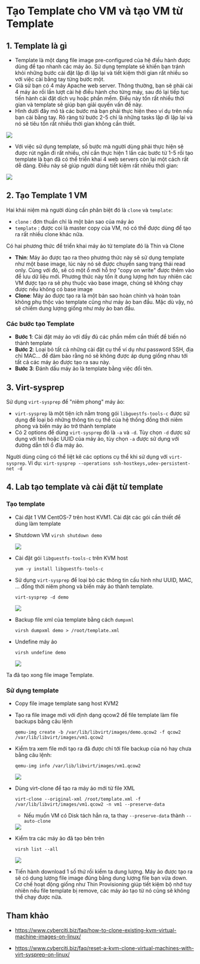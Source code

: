 # Tạo Template cho VM và tạo VM từ Template

## 1. Template là gì
- Template là một dạng file image pre-configured của hệ điều hành được dùng để tạo nhanh các máy ảo. Sử dụng template sẽ khiến bạn tránh khỏi những bước cài đặt lặp đi lặp lại và tiết kiệm thời gian rất nhiều so với việc cài bằng tay từng bước một.
- Giả sử bạn có 4 máy Apache web server. Thông thường, bạn sẽ phải cài 4 máy ảo rồi lần lượt cài hệ điều hành cho từng máy, sau đó lại tiếp tục tiến hành cài đặt dịch vụ hoặc phần mềm. Điều này tốn rất nhiều thời gian và template sẽ giúp bạn giải quyến vấn đề này.
- Hình dưới đây mô tả các bước mà bạn phải thực hiện theo ví dụ trên nếu bạn cài bằng tay. Rõ ràng từ bước 2-5 chỉ là những tasks lặp đi lặp lại và nó sẽ tiêu tốn rất nhiều thời gian không cần thiết.

<img src="..\images\Screenshot_180.png">

- Với việc sử dụng template, số bước mà người dùng phải thực hiện sẽ được rút ngắn đi rất nhiều, chỉ cần thực hiện 1 lần các bước từ 1-5 rồi tạo template là bạn đã có thể triển khai 4 web servers còn lại một cách rất dễ dàng. Điều này sẽ giúp người dùng tiết kiệm rất nhiều thời gian:

<img src="..\images\Screenshot_181.png">

## 2. Tạo Template 1 VM
Hai khái niệm mà người dùng cần phân biệt đó là `clone` và `template`:
- `clone` : đơn thuần chỉ là một bản sao của máy ảo
- `template` : được coi là master copy của VM, nó có thể được dùng để tạo ra rất nhiều clone khác nữa.

Có hai phương thức để triển khai máy ảo từ template đó là Thin và Clone
- **Thin**: Máy ảo được tạo ra theo phương thức này sẽ sử dụng template như một base image, lúc này nó sẽ được chuyển sang trạng thái read only. Cùng với đó, sẽ có một ổ mới hỗ trợ "copy on write" được thêm vào để lưu dữ liệu mới. Phương thức này tốn ít dung lượng hơn tuy nhiên các VM được tạo ra sẽ phụ thuộc vào base image, chúng sẽ không chạy được nếu không có base image
- **Clone**: Máy ảo được tạo ra là một bản sao hoàn chỉnh và hoàn toàn không phụ thộc vào template cũng như máy ảo ban đầu. Mặc dù vậy, nó sẽ chiếm dung lượng giống như máy ảo ban đầu.

### **Các bước tạo Template**
- **Bước 1**: Cài đặt máy ảo với đầy đủ các phần mềm cần thiết để biến nó thành template
- **Bước 2**: Loại bỏ tất cả những cài đặt cụ thể ví dụ như password SSH, địa chỉ MAC... để đảm bảo rằng nó sẽ không được áp dụng giống nhau tới tất cả các máy ảo được tạo ra sau này.
- **Bước 3**: Đánh dấu máy ảo là template bằng việc đổi tên.

## 3. Virt-sysprep
Sử dụng `virt-sysprep` để "niêm phong" máy ảo:

- `virt-sysprep` là một tiện ích nằm trong gói `libguestfs-tools-c` được sử dụng để loại bỏ những thông tin cụ thể của hệ thống đồng thời niêm phong và biến máy ảo trở thành template
- Có 2 options để dùng `virt-sysprep` đó là `-a` và `-d`. Tùy chọn `-d` được sử dụng với tên hoặc UUID của máy ảo, tùy chọn `-a` được sử dụng với đường dẫn tới ổ đĩa máy ảo.

Người dùng cũng có thể liệt kê các options cụ thể khi sử dụng với `virt-sysprep`. Ví dụ: `virt-sysprep --operations ssh-hostkeys,udev-persistent-net -d`

## 4. Lab tạo template và cài đặt từ template
### Tạo template
- Cài đặt 1 VM CentOS-7 trên host KVM1. Cài đặt các gói cần thiết để dùng làm template
- Shutdown VM `virsh shutdown demo`

    <img src="..\images\Screenshot_182.png">

- Cài đặt gói `libguestfs-tools-c` trên KVM host
    ```
    yum -y install libguestfs-tools-c
    ```
- Sử dụng `virt-sysprep` để loại bỏ các thông tin cấu hình như UUID, MAC, ... đồng thời niêm phong và biến máy ảo thành template.
    ```
    virt-sysprep -d demo
    ```

    <img src ="..\images\Screenshot_183.png">

- Backup file xml của template bằng cách `dumpxml`
    ```
    virsh dumpxml demo > /root/template.xml
    ```
- Undefine máy ảo
    ```
    virsh undefine demo
    ```

    <img src="..\images\Screenshot_184.png">

Ta đã tạo xong file image Template.

### Sử dụng template
- Copy file image template sang host KVM2
- Tạo ra file image mới với định dạng qcow2 để file template làm file backups bằng câu lệnh 
    ```
    qemu-img create -b /var/lib/libvirt/images/demo.qcow2 -f qcow2 /var/lib/libvirt/images/vm1.qcow2
    ```
- Kiểm tra xem file mới tạo ra đã được chỉ tới file backup của nó hay chưa bằng câu lệnh: 
    ```
    qemu-img info /var/lib/libvirt/images/vm1.qcow2
    ```

    <img src="..\images\Screenshot_185.png">

- Dùng virt-clone để tạo ra máy ảo mới từ file XML
    ```
    virt-clone --original-xml /root/template.xml -f /var/lib/libvirt/images/vm1.qcow2 -n vm1 --preserve-data
    ```
    - Nếu muốn VM có Disk tách hẳn ra, ta thay `--preserve-data` thành `--auto-clone`

    <img src="..\images\Screenshot_186.png">

- Kiểm tra các máy ảo đã tạo bên trên
    ```
    virsh list --all
    ```
    <img src="..\images\Screenshot_187.png">

- Tiến hành download 1 số thứ rồi kiểm ta dung lượng. Máy ảo được tạo ra sẽ có dung lượng file image đúng bằng dung lượng file bạn vừa down. Cơ chế hoạt động giống như Thin Provisioning giúp tiết kiệm bộ nhớ tuy nhiên nếu file template bị remove, các máy ảo tạo từ nó cũng sẽ không thể chạy được nữa.





## Tham khảo

- https://www.cyberciti.biz/faq/how-to-clone-existing-kvm-virtual-machine-images-on-linux/

- https://www.cyberciti.biz/faq/reset-a-kvm-clone-virtual-machines-with-virt-sysprep-on-linux/